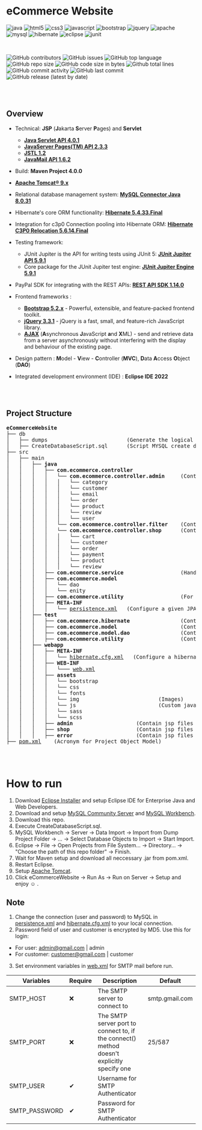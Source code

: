 # eCommerce Website

![java](https://img.shields.io/badge/java-%23ED8B00.svg?&style=for-the-badge&logo=java&logoColor=white)
![html5](https://img.shields.io/badge/html5%20-%23E34F26.svg?&style=for-the-badge&logo=html5&logoColor=white)
![css3](https://img.shields.io/badge/css3%20-%231572B6.svg?&style=for-the-badge&logo=css3&logoColor=white)
![javascript](https://img.shields.io/badge/javascript%20-%23323330.svg?&style=for-the-badge&logo=javascript&logoColor=%23F7DF1E)
![bootstrap](https://img.shields.io/badge/bootstrap%20-%23563D7C.svg?&style=for-the-badge&logo=bootstrap&logoColor=white)
![jquery](https://img.shields.io/badge/jquery%20-%230769AD.svg?&style=for-the-badge&logo=jquery&logoColor=white)
![apache](https://img.shields.io/badge/apache%20-%23D42029.svg?&style=for-the-badge&logo=apache&logoColor=white)
![mysql](https://img.shields.io/badge/mysql-%2300f.svg?&style=for-the-badge&logo=mysql&logoColor=white)
![hibernate](https://img.shields.io/badge/hibernate-%20brightgreen.svg?&style=for-the-badge&logo=hibernate&logoColor=white)
![eclipse](https://img.shields.io/badge/eclipse-%20blueviolet.svg?&style=for-the-badge&logo=eclipse&logoColor=white)
![junit](https://img.shields.io/badge/junit-%20yellowgreen.svg?&style=for-the-badge&logo=junit&logoColor=white)

<br>

![GitHub contributors](https://img.shields.io/github/contributors/phuongnt-git/ecommerce-website)
![GitHub issues](https://img.shields.io/github/issues/phuongnt-git/ecommerce-website?color=red)
![GitHub top language](https://img.shields.io/github/languages/top/phuongnt-git/ecommerce-website?color=cyan)
![GitHub repo size](https://img.shields.io/github/repo-size/phuongnt-git/ecommerce-website)
![GitHub code size in bytes](https://img.shields.io/github/languages/code-size/phuongnt-git/ecommerce-website)
![Github total lines](https://sloc.xyz/github/phuongnt-git/ecommerce-website)
![GitHub commit activity](https://img.shields.io/github/commit-activity/m/phuongnt-git/ecommerce-website?color=g)
![GitHub last commit](https://img.shields.io/github/last-commit/phuongnt-git/ecommerce-website?color=yellow)
![GitHub release (latest by date)](https://img.shields.io/github/v/release/phuongnt-git/ecommerce-website)

<br>
<br>

## Overview

- Technical: **JSP** (**J**akarta **S**erver **P**ages) and **Servlet**
  - [**Java Servlet API 4.0.1**](https://mvnrepository.com/artifact/javax.servlet/javax.servlet-api/4.0.1)
  - [**JavaServer Pages(TM) API 2.3.3**](https://mvnrepository.com/artifact/javax.servlet.jsp/javax.servlet.jsp-api)
  - [**JSTL 1.2**](https://mvnrepository.com/artifact/javax.servlet/jstl/1.2)
  - [**JavaMail API 1.6.2**](https://mvnrepository.com/artifact/com.sun.mail/javax.mail/1.6.2)
- Build: **Maven Project 4.0.0**
- [**Apache Tomcat® 9.x**](https://tomcat.apache.org/download-90.cgi)
- Relational database management system: [**MySQL Connector Java 8.0.31**](https://mvnrepository.com/artifact/mysql/mysql-connector-java/8.0.31)
- Hibernate's core ORM functionality: [**Hibernate 5.4.33.Final**](https://mvnrepository.com/artifact/org.hibernate/hibernate-core/6.1.5.Final)
- Integration for c3p0 Connection pooling into Hibernate ORM: [**Hibernate C3P0 Relocation 5.6.14.Final**](https://mvnrepository.com/artifact/org.hibernate/hibernate-c3p0/5.6.14.Final)

- Testing framework:
  - JUnit Jupiter is the API for writing tests using JUnit 5: [**JUnit Jupiter API 5.9.1**](https://mvnrepository.com/artifact/org.junit.jupiter/junit-jupiter-api/5.9.1)
  - Core package for the JUnit Jupiter test engine: [**JUnit Jupiter Engine 5.9.1**](https://mvnrepository.com/artifact/org.junit.jupiter/junit-jupiter-engine/5.9.1)

- PayPal SDK for integrating with the REST APIs: [**REST API SDK 1.14.0**](https://mvnrepository.com/artifact/com.paypal.sdk/rest-api-sdk/1.14.0)


- Frontend frameworks :
  - [**Bootstrap 5.2.x**](https://getbootstrap.com/) - Powerful, extensible, and feature-packed frontend toolkit.
  - [**jQuery 3.3.1**](https://jquery.com/) - jQuery is a fast, small, and feature-rich JavaScript library.
  - [**AJAX**]() (**A**synchronous **J**avaScript **a**nd **X**ML) - send and retrieve data from a server
      asynchronously without interfering with the display and behaviour of the existing page.

- Design pattern : **M**odel - **V**iew - **C**ontroller (**MVC**), **D**ata **A**ccess **O**bject (**DAO**)
- Integrated development environment (IDE) : **Eclipse IDE 2022**

<br>
<br>

## Project Structure

<pre>
<b>eCommerceWebsite</b>
├── db
│   ├── dumps                         (Generate the logical backup of the MySQL database)
│   ├── CreateDatabaseScript.sql      (Script MYSQL create database)
├── src
│   ├── main
│   │   ├── <b>java</b>
│   │   │   ├── <b>com.ecommerce.controller</b>
│   │   │   │   └── <b>com.ecommerce.controller.admin</b>     (Controller for admin page)
│   │   │   │   │   └── category                              (Contains navigation servlets for category module)
│   │   │   │   │   └── customer                              (Contains navigation servlets for customer module)
│   │   │   │   │   └── email                                 (Contains navigation servlets for email module)
│   │   │   │   │   └── order                                 (Contains navigation servlets for order module)
│   │   │   │   │   └── product                               (Contains navigation servlets for product module)
│   │   │   │   │   └── review                                (Contains navigation servlets for review module)
│   │   │   │   │   └── user                                  (Contains navigation servlets for user module)
│   │   │   │   └── <b>com.ecommerce.controller.filter</b>    (Contains filters that check access from specific URLs.)
│   │   │   │   └── <b>com.ecommerce.controller.shop</b>      (Controller for shop page)
│   │   │   │   │   └── cart                                  (Contains navigation servlets for cart module)
│   │   │   │   │   └── customer                              (Contains navigation servlets for customer module)
│   │   │   │   │   └── order                                 (Contains navigation servlets for order module)
│   │   │   │   │   └── payment                               (Contains navigation servlets for payment module)
│   │   │   │   │   └── product                               (Contains navigation servlets for product module)
│   │   │   │   │   └── review                                (Contains navigation servlets for review module)
│   │   │   ├── <b>com.ecommerce.service</b>                  (Handle business logic for controller)
│   │   │   ├── <b>com.ecommerce.model</b>
│   │   │   │   └── dao                                       (Consists of Entity access classes)
│   │   │   │   └── enity                                     (Classes for connecting to databases)
│   │   │   ├── <b>com.ecommerce.utility</b>                  (For common extracted method)
│   │   │   ├── <b>META-INF</b>
│   │   │   │   └── <a href="./eCommerceWebsite/src/main/java/META-INF/persistence.xml" target="_blank">persistence.xml</a>   (Configure a given JPA Persistence Unit)
│   │   ├── <b>test</b>
│   │   │   ├── <b>com.ecommerce.hibernate</b>                (Contains all of Hibernate's reverse entity classes)
│   │   │   ├── <b>com.ecommerce.model</b>                    (Contains JUnit Test Case for model classes)
│   │   │   ├── <b>com.ecommerce.model.dao</b>                (Contains JUnit Test Case for DAO classes)
│   │   │   ├── <b>com.ecommerce.utility</b>                  (Contains test class for common utility class)
│   │   ├── <b>webapp</b>
│   │   │   ├── <b>META-INF</b>
│   │   │   │   └── <a href="./eCommerceWebsite/src/main/webapp/META-INF/hibernate.cfg.xml" target="_blank">hibernate.cfg.xml</a>   (Configure a hibernate)
│   │   │   ├── <b>WEB-INF</b>
│   │   │   │   └─── <a href="./eCommerceWebsite/src/main/webapp/WEB-INF/web.xml" target="_blank">web.xml</a>
│   │   │   ├── <b>assets</b>
│   │   │   │   └── bootstrap
│   │   │   │   └── css
│   │   │   │   └── fonts
│   │   │   │   └── img                         (Images)
│   │   │   │   └── js                          (Custom javascript and jQuery)
│   │   │   │   └── sass
│   │   │   │   └── scss
│   │   │   ├── <b>admin</b>                    (Contain jsp files for admin's user interface)
│   │   │   ├── <b>shop</b>                     (Contain jsp files for shop's user interface)
│   │   │   ├── <b>error</b>                    (Contain jsp files for friendly error's user interface)
├── <a href="./eCommerceWebsite/pom.xml" target="_blank">pom.xml</a>    (Acronym for Project Object Model)
</pre>

<br>
<br>

# How to run

1. Download [Eclipse Installer](https://www.eclipse.org/downloads/packages/) and setup Eclipse IDE for Enterprise Java and Web Developers.
2. Download and setup [MySQL Community Server](https://dev.mysql.com/downloads/mysql/) and [MySQL Workbench](https://dev.mysql.com/downloads/workbench/).
3. Download this repo.
4. Execute CreateDatabaseScript.sql.
5. MySQL Workbench -> Server -> Data Import -> Import from Dump Project Folder -> ... -> Select Database Objects to Import -> Start Import.
6. Eclipse -> File -> Open Projects from File System... -> Directory... -> "Choose the path of this repo folder" -> Finish.
7. Wait for Maven setup and download all neccessary .jar from pom.xml.
8. Restart Eclipse.
9. Setup [Apache Tomcat](https://tomcat.apache.org/).
10. Click eCommerceWebsite -> Run As -> Run on Server -> Setup and enjoy ☺️ .

## Note

1. Change the connection (user and password) to MySQL in <a href="./eCommerceWebsite/src/main/java/META-INF/persistence.xml" target="_blank">persistence.xml</a> and <a href="./eCommerceWebsite/src/main/webapp/META-INF/hibernate.cfg.xml" target="_blank">hibernate.cfg.xml</a> to your local connection.
2. Password field of user and customer is encrypted by MD5. Use this for login:

- For user: admin@gmail.com | admin
- For customer: customer@gmail.com | customer

3. Set environment variables in <a href="./eCommerceWebsite/src/main/webapp/WEB-INF/web.xml" target="_blank">web.xml</a> for SMTP mail before run.

|Variables       |Require |Description                                                                               |Default         |
|----------------|--------|------------------------------------------------------------------------------------------|----------------|
|SMTP_HOST       |❌     |The SMTP server to connect to                                                             |smtp.gmail.com  |
|SMTP_PORT       |❌     |The SMTP server port to connect to, if the connect() method doesn't explicitly specify one|25/587         |
|SMTP_USER       |✔      |Username for SMTP Authenticator                                                           |                |
|SMTP_PASSWORD   |✔      |Password for SMTP Authenticator                                                           |                |
